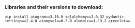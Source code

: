 ### Libraries and their versions to download:

`pip install aiogram==3.10.0 sqlalchemy==2.0.32 pydantic-settings==2.4.0 aiomysql==0.2.0 alembic==1.13.2 greenlet==`
